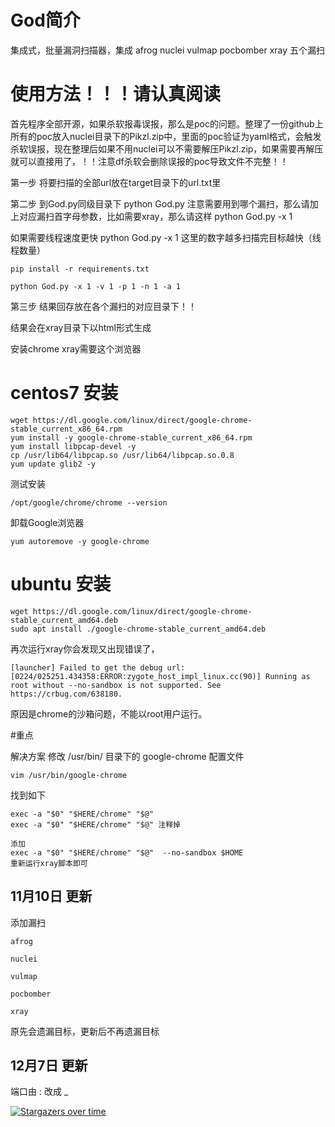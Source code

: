 # God简介

集成式，批量漏洞扫描器，集成 afrog nuclei vulmap pocbomber xray 五个漏扫

# 使用方法！！！请认真阅读

首先程序全部开源，如果杀软报毒误报，那么是poc的问题。整理了一份github上所有的poc放入nuclei目录下的Pikzl.zip中，里面的poc验证为yaml格式，会触发杀软误报，现在整理后如果不用nuclei可以不需要解压Pikzl.zip，如果需要再解压就可以直接用了，！！注意df杀软会删除误报的poc导致文件不完整！！

第一步 将要扫描的全部url放在target目录下的url.txt里

第二步 到God.py同级目录下 python God.py 注意需要用到哪个漏扫，那么请加上对应漏扫首字母参数，比如需要xray，那么请这样 python God.py -x 1 

如果需要线程速度更快 python God.py -x 1 这里的数字越多扫描完目标越快（线程数量）

```
pip install -r requirements.txt

python God.py -x 1 -v 1 -p 1 -n 1 -a 1
```

第三步 结果回存放在各个漏扫的对应目录下！！

结果会在xray目录下以html形式生成

安装chrome xray需要这个浏览器

# centos7 安装
```
wget https://dl.google.com/linux/direct/google-chrome-stable_current_x86_64.rpm
yum install -y google-chrome-stable_current_x86_64.rpm
yum install libpcap-devel -y
cp /usr/lib64/libpcap.so /usr/lib64/libpcap.so.0.8
yum update glib2 -y 
```
测试安装
```
/opt/google/chrome/chrome --version
```
卸载Google浏览器
```
yum autoremove -y google-chrome
```
# ubuntu 安装
```
wget https://dl.google.com/linux/direct/google-chrome-stable_current_amd64.deb
sudo apt install ./google-chrome-stable_current_amd64.deb
```
再次运行xray你会发现又出现错误了，
```
[launcher] Failed to get the debug url: [0224/025251.434358:ERROR:zygote_host_impl_linux.cc(90)] Running as root without --no-sandbox is not supported. See https://crbug.com/638180.
```
原因是chrome的沙箱问题，不能以root用户运行。

#重点

解决方案
修改 /usr/bin/ 目录下的 google-chrome 配置文件
```
vim /usr/bin/google-chrome
```
找到如下
```
exec -a "$0" "$HERE/chrome" "$@"
exec -a "$0" "$HERE/chrome" "$@" 注释掉

添加
exec -a "$0" "$HERE/chrome" "$@"  --no-sandbox $HOME
重新运行xray脚本即可
```
## 11月10日 更新

添加漏扫

    afrog

    nuclei

    vulmap

    pocbomber

    xray

原先会遗漏目标，更新后不再遗漏目标

## 12月7日 更新

端口由 : 改成 _

[![Stargazers over time](https://starchart.cc/Pik-sec/God-auto.svg)](https://starchart.cc/Pik-sec/God-auto)


